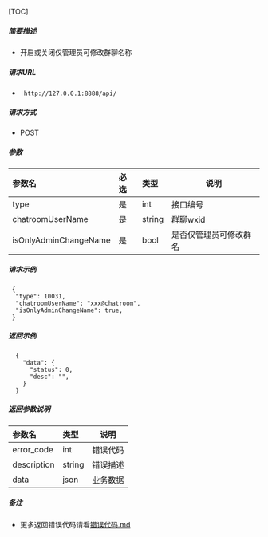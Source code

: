 

[TOC]
    
##### 简要描述

- 开启或关闭仅管理员可修改群聊名称

##### 请求URL
- ` http://127.0.0.1:8888/api/`
  
##### 请求方式
- POST 

##### 参数

| 参数名                   | 必选 | 类型     | 说明          |   
|:----------------------|:---|:-------|-------------|   
| type                  | 是  | int    | 接口编号        |   
| chatroomUserName      | 是  | string | 群聊wxid      |   
| isOnlyAdminChangeName | 是  | bool   | 是否仅管理员可修改群名 |   

##### 请求示例

```
 {
  "type": 10031,
  "chatroomUserName": "xxx@chatroom",
  "isOnlyAdminChangeName": true,
 } 
```

##### 返回示例 

``` 
  {
    "data": {
      "status": 0,
      "desc": "",
    }
  }
```

##### 返回参数说明 

| 参数名         | 类型     | 说明   |   
|:------------|:-------|------|   
| error_code  | int    | 错误代码 |   
| description | string | 错误描述 |   
| data        | json   | 业务数据 |   

##### 备注 

- 更多返回错误代码请看[错误代码.md](../错误代码.md)






